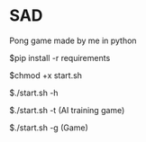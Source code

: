 # SAD

Pong game made by me in python

$pip install -r requirements

$chmod +x start.sh

$./start.sh -h

$./start.sh -t (AI training game)

$./start.sh -g (Game)
